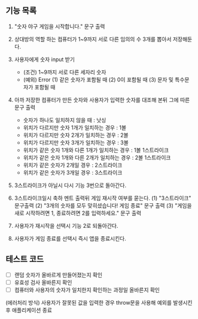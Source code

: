 ## 기능 목록

1. "숫자 야구 게임을 시작합니다." 문구 출력
2. 상대방의 역할 하는 컴퓨터가 1~9까지 서로 다른 임의의 수 3개를 뽑아서 저장해둔다.
3. 사용자에게 숫자 input 받기
   - (조건) 1~9까지 서로 다른 세자리 숫자
   - (예외) Error
     (1) 같은 숫자가 포함될 때
     (2) 0이 포함될 때
     (3) 문자 및 특수문자가 포함될 때
4. 아까 저장한 컴퓨터가 만든 숫자와 사용자가 입력한 숫자를 대조해 본뒤 그에 따른 문구 출력

   - 숫자가 하나도 일치하지 않을 때 : 낫싱
   - 위치가 다르지만 숫자 1개가 일치하는 경우 : 1볼
   - 위치가 다르지만 숫자 2개가 일치하는 경우 : 2볼
   - 위치가 다르지만 숫자 3개가 일치하는 경우 : 3볼
   - 위치가 같은 숫자 1개와 다른 1개가 일치하는 경우 : 1볼 1스트라이크
   - 위치가 같은 숫자 1개와 다른 2개가 일치하는 경우 : 2볼 1스트라이크
   - 위치가 같은 숫자가 2개일 경우 : 2스트라이크
   - 위치가 같은 숫자가 3개일 경우 : 3스트라이크

5. 3스트라이크가 아닐시 다시 기능 3번으로 돌아간다.
6. 3스트라이크일시 축하 멘트 출력뒤 게임 재시작 여부를 묻는다.
   (1) "3스트라이크" 문구출력
   (2) "3개의 숫자를 모두 맞히셨습니다! 게임 종료" 문구 출력
   (3) "게임을 새로 시작하려면 1, 종료하려면 2를 입력하세요." 문구 출력
7. 사용자가 재시작을 선택시 기능 2로 되돌아간다.
8. 사용자가 게임 종료를 선택시 즉시 앱을 종료시킨다.

## 테스트 코드

- [ ] 랜덤 숫자가 올바르게 만들어졌는지 확인
- [ ] 유효성 검사 올바른지 확인
- [ ] 컴퓨터와 사용자의 숫자가 일치한지 확인하는 과정일 올바른지 확인

(에러처리 방식)
사용자가 잘못된 값을 입력한 경우 throw문을 사용해 예외를 발생시킨후 애플리케이션 종료
